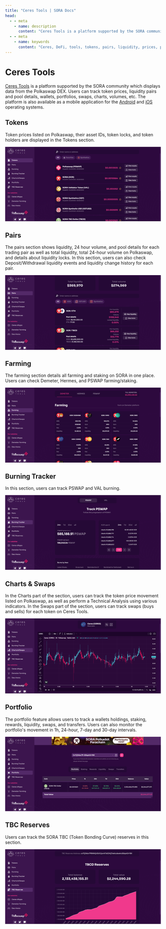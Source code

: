 ```yaml
---
title: "Ceres Tools | SORA Docs"
head:
  - - meta
    - name: description
      content: "Ceres Tools is a platform supported by the SORA community which displays data from the Polkaswap DEX."
  - - meta
    - name: keywords
      content: "Ceres, DeFi, tools, tokens, pairs, liquidity, prices, portfolio, swaps, charts, Polkaswap, SORA network"
---
```


# Ceres Tools

[Ceres Tools](https://tools.cerestoken.io) is a platform supported by the SORA community which displays data from the Polkaswap DEX.
Users can track token prices, liquidity pairs and pool details, wallets, portfolios, swaps, charts, volumes, etc.
The platform is also available as a mobile application for the [Android](https://play.google.com/store/apps/details?id=io.cerestoken.tools) and [iOS](https://apps.apple.com/gb/app/ceres-tools/id1590032285) operating systems.

## Tokens

Token prices listed on Polkaswap, their asset IDs, token locks, and token holders are displayed in the Tokens section.

![](../.gitbook/assets/tools-tokens.png)

## Pairs

The pairs section shows liquidity, 24 hour volume, and pool details for each trading pair as
well as total liquidity, total 24-hour volume on Polkaswap, and details about liquidity locks.
In this section, users can also check Deposit/Withdrawal liquidity events and liquidity change history for each pair.

![](../.gitbook/assets/tools-pairs.png)

## Farming

The farming section details all farming and staking on SORA in one place. Users can check Demeter, Hermes, and PSWAP farming/staking.

![](../.gitbook/assets/tools-farming.png)

## Burning Tracker

In this section, users can track PSWAP and VAL burning.

![](../.gitbook/assets/tools-burning-tracker.png)

## Charts & Swaps

In the Charts part of the section, users can track the token price movement
listed on Polkaswap, as well as perform a Technical Analysis using various
indicators. In the Swaps part of the section, users can track swaps
(buys and sells) for each token on Ceres Tools.

![](../.gitbook/assets/tools-charts.png)

## Portfolio

The portfolio feature allows users to track a wallets
holdings, staking, rewards, liquidity, swaps, and transfers. Users can also
monitor the portfolio's movement in 1h, 24-hour, 7-day and
30-day intervals.

![](../.gitbook/assets/tools-portfolio.png)

## TBC Reserves

Users can track the SORA TBC (Token Bonding Curve) reserves in this section.

![](../.gitbook/assets/tools-reserves.png)
